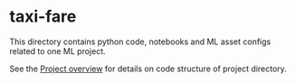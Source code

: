 # taxi-fare

This directory contains python code, notebooks and ML asset configs related to one ML project.

See the [Project overview](../docs/project-overview.md) for details on code structure of project directory.